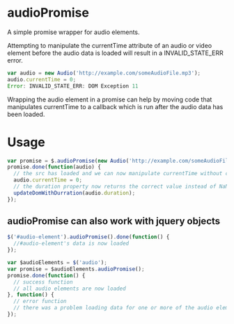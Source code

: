 audioPromise
============

A simple promise wrapper for audio elements.

Attempting to manipulate the currentTime attribute of an audio or video 
element before the audio data is loaded will result in a INVALID_STATE_ERR error.

```javascript
var audio = new Audio('http://example.com/someAudioFile.mp3');
audio.currentTime = 0;
Error: INVALID_STATE_ERR: DOM Exception 11
```

Wrapping the audio element in a promise can help by moving code that manipulates 
currentTime to a callback which is run after the audio data has been loaded.


Usage
============
```javascript
var promise = $.audioPromise(new Audio('http://example.com/someAudioFile.mp3'));
promise.done(function(audio) {
  // the src has loaded and we can now manipulate currentTime without causing an exception
  audio.currentTime = 0;
  // the duration property now returns the correct value instead of NaN
  updateDomWithDurration(audio.duration);
});
```

audioPromise can also work with jquery objects
---------------
```javascript
$('#audio-element').audioPromise().done(function() {
  //#audio-element's data is now loaded
});

var $audioElements = $('audio');
var promise = $audioElements.audioPromise();
promise.done(function() {
  // success function
  // all audio elements are now loaded
}, function() {
  // error function
  // there was a problem loading data for one or more of the audio elements
});

```
